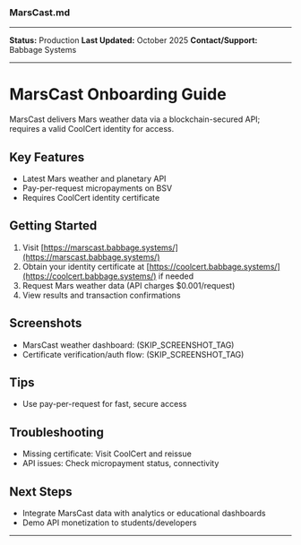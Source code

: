 ### MarsCast.md

***
**Status:** Production
**Last Updated:** October 2025
**Contact/Support:** Babbage Systems

***
# MarsCast Onboarding Guide

MarsCast delivers Mars weather data via a blockchain-secured API; requires a valid CoolCert identity for access.

## Key Features
- Latest Mars weather and planetary API
- Pay-per-request micropayments on BSV
- Requires CoolCert identity certificate

## Getting Started

1. Visit [https://marscast.babbage.systems/](https://marscast.babbage.systems/)
2. Obtain your identity certificate at [https://coolcert.babbage.systems/](https://coolcert.babbage.systems/) if needed
3. Request Mars weather data (API charges $0.001/request)
4. View results and transaction confirmations

## Screenshots
- MarsCast weather dashboard: (SKIP_SCREENSHOT_TAG)
- Certificate verification/auth flow: (SKIP_SCREENSHOT_TAG)

## Tips
- Use pay-per-request for fast, secure access

## Troubleshooting
- Missing certificate: Visit CoolCert and reissue
- API issues: Check micropayment status, connectivity

## Next Steps
- Integrate MarsCast data with analytics or educational dashboards
- Demo API monetization to students/developers

***
